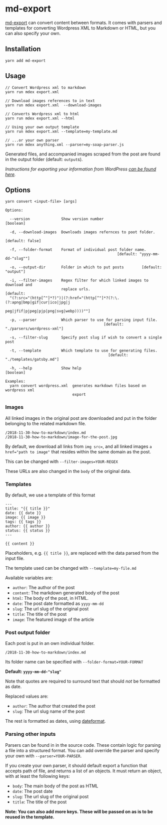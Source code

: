 # md-export

[md-export](https://github.com/tomfa/md-maker) can convert content between formats.
It comes with parsers and templates for converting Wordpress XML to Markdown or HTML, but you can also specify your own.


## Installation
```
yarn add md-export
```

## Usage
```
// Convert Wordpress xml to markdown
yarn run mdex export.xml

// Download images references to in text
yarn run mdex export.xml  --download-images

// Converts Wordpress xml to html
yarn run mdex export.xml --html

// Using your own output template
yarn run mdex export.xml --template=my-template.md

// ...or your own parser
yarn run mdex anything.xml --parser=my-soap-parser.js
```

Generated files, and accompanied images scraped from the post are found in the output folder (default: `output`s).

*Instructions for exporting your information from WordPress [can be found here](http://en.support.wordpress.com/export/).*

## Options
```
yarn convert <input-file> [args]

Options:

  --version              Show version number                           [boolean]
  
  -d, --download-images  Downloads images refernces to poot folder.
                                                                [default: false]
  
  -f, --folder-format    Format of individual post folder name.
                                                  [default: "yyyy-mm-dd-"slug""]
  
  -o, --output-dir       Folder in which to put posts        [default: "output"]
  
  -i, --filter-images    Regex filter for which linked images to download and
                         replace urls.                                 [default:
  "(?:src="(http[^"]*?)")|(?:href="(http[^"]*?(?:\.(?:apng|bmp|gif|cur|ico|jpg|j
                                          peg|jfif|pjpeg|pjp|png|svg|webp))))""]
  
  -p, --parser           Which parser to use for parsing input file.
                                            [default: "./parsers/wordpress-xml"]
  
  -s, --filter-slug      Specify post slug if wish to convert a single post
  
  -t, --template         Which template to use for generating files.
                                              [default: "./templates/gatsby.md"]
  
  -h, --help             Show help                                     [boolean]

Examples:
  yarn convert wordpress.xml  generates markdown files based on wordpress xml
                              export
```

### Images

All linked images in the original post are downloaded and put in the 
folder belonging to the related markdown file.

```
/2018-11-30-how-to-markdown/index.md
/2018-11-30-how-to-markdown/image-for-the-post.jpg
```

By default, we download all links from `img src=`, and all linked images 
`a href="path to image"` that resides within the same domain as the post.

This can be changed with `--filter-images=YOUR-REGEX`

These URLs are also changed in the `body` of the original data.

### Templates

By default, we use a template of this format

```
---
title: "{{ title }}"
date: {{ date }}
image: {{ image }}
tags: {{ tags }}
author: {{ author }}
status: {{ status }}
---

{{ content }}
```

Placeholders, e.g. `{{ title }}`, are replaced with the data parsed
from the input file. 

The template used can be changed with `--template=my-file.md`

Available variables are:
- `author`: The author of the post
- `content`: The markdown generated body of the post
- `html`: The body of the post, in HTML.
- `date`: The post date formatted as `yyyy-mm-dd`
- `slug`: The url slug of the original post
- `title`: The title of the post
- `image`: The featured image of the article

### Post output folder

Each post is put in an own individual folder.
```
/2018-11-30-how-to-markdown/index.md
``` 
Its folder name can be specified with `--folder-format=YOUR-FORMAT`

**Default: `yyyy-mm-dd-"slug"`** 

Note that quotes are required to surround text that should *not* be formatted as date.

Replaced values are:
- `author`: The author that created the post 
- `slug`: The url slug name of the post 

The rest is formatted as dates, using [dateformat](https://www.npmjs.com/package/dateformat). 

### Parsing other inputs

Parsers can be found in in the source code. These contain logic for parsing 
a file into a structured format. You can add override the parser
and specify your own with `--parser=YOUR-PARSER`.

If you create your own parser, it should default export a function that accepts
path of file, and returns a list of an objects. It must return an object, with at least the following keys:

- `body`: The main body of the post as HTML
- `date`: The post date
- `slug`: The url slug of the original post
- `title`: The title of the post

**Note: You can also add more keys. These will be passed on as is to be reused 
in the template.**

